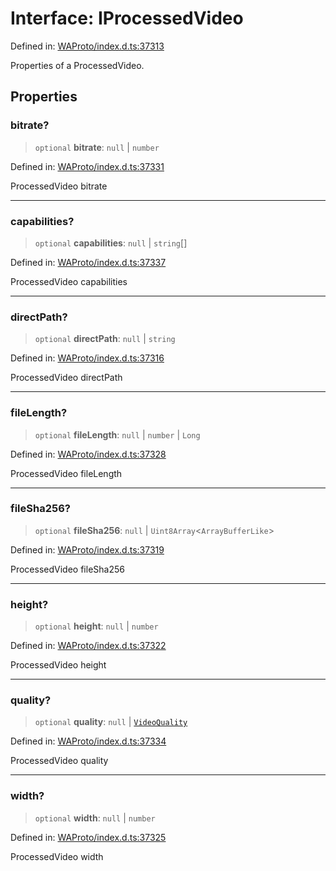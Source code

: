 # Interface: IProcessedVideo

Defined in: [WAProto/index.d.ts:37313](https://github.com/Fokusdotid/Baileys/blob/4aa08196a497251af5be42856601e02d8a85cce8/WAProto/index.d.ts#L37313)

Properties of a ProcessedVideo.

## Properties

### bitrate?

> `optional` **bitrate**: `null` \| `number`

Defined in: [WAProto/index.d.ts:37331](https://github.com/Fokusdotid/Baileys/blob/4aa08196a497251af5be42856601e02d8a85cce8/WAProto/index.d.ts#L37331)

ProcessedVideo bitrate

***

### capabilities?

> `optional` **capabilities**: `null` \| `string`[]

Defined in: [WAProto/index.d.ts:37337](https://github.com/Fokusdotid/Baileys/blob/4aa08196a497251af5be42856601e02d8a85cce8/WAProto/index.d.ts#L37337)

ProcessedVideo capabilities

***

### directPath?

> `optional` **directPath**: `null` \| `string`

Defined in: [WAProto/index.d.ts:37316](https://github.com/Fokusdotid/Baileys/blob/4aa08196a497251af5be42856601e02d8a85cce8/WAProto/index.d.ts#L37316)

ProcessedVideo directPath

***

### fileLength?

> `optional` **fileLength**: `null` \| `number` \| `Long`

Defined in: [WAProto/index.d.ts:37328](https://github.com/Fokusdotid/Baileys/blob/4aa08196a497251af5be42856601e02d8a85cce8/WAProto/index.d.ts#L37328)

ProcessedVideo fileLength

***

### fileSha256?

> `optional` **fileSha256**: `null` \| `Uint8Array`\<`ArrayBufferLike`\>

Defined in: [WAProto/index.d.ts:37319](https://github.com/Fokusdotid/Baileys/blob/4aa08196a497251af5be42856601e02d8a85cce8/WAProto/index.d.ts#L37319)

ProcessedVideo fileSha256

***

### height?

> `optional` **height**: `null` \| `number`

Defined in: [WAProto/index.d.ts:37322](https://github.com/Fokusdotid/Baileys/blob/4aa08196a497251af5be42856601e02d8a85cce8/WAProto/index.d.ts#L37322)

ProcessedVideo height

***

### quality?

> `optional` **quality**: `null` \| [`VideoQuality`](../namespaces/ProcessedVideo/enumerations/VideoQuality.md)

Defined in: [WAProto/index.d.ts:37334](https://github.com/Fokusdotid/Baileys/blob/4aa08196a497251af5be42856601e02d8a85cce8/WAProto/index.d.ts#L37334)

ProcessedVideo quality

***

### width?

> `optional` **width**: `null` \| `number`

Defined in: [WAProto/index.d.ts:37325](https://github.com/Fokusdotid/Baileys/blob/4aa08196a497251af5be42856601e02d8a85cce8/WAProto/index.d.ts#L37325)

ProcessedVideo width
